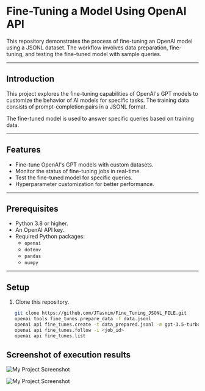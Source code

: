 # Fine-Tuning a Model Using OpenAI API

This repository demonstrates the process of fine-tuning an OpenAI model using a JSONL dataset. The workflow involves data preparation, fine-tuning, and testing the fine-tuned model with sample queries.

---

## Introduction

This project explores the fine-tuning capabilities of OpenAI's GPT models to customize the behavior of AI models for specific tasks. The training data consists of prompt-completion pairs in a JSONL format.

The fine-tuned model is used to answer specific queries based on training data.

---

## Features

- Fine-tune OpenAI's GPT models with custom datasets.
- Monitor the status of fine-tuning jobs in real-time.
- Test the fine-tuned model for specific queries.
- Hyperparameter customization for better performance.

---

## Prerequisites

- Python 3.8 or higher.
- An OpenAI API key.
- Required Python packages:
  - `openai`
  - `dotenv`
  - `pandas`
  - `numpy`

---

## Setup

1. Clone this repository.
```bash
   git clone https://github.com/JTasnim/Fine_Tuning_JSONL_FILE.git
   openai tools fine_tunes.prepare_data -f data.jsonl
   openai api fine_tunes.create -t data_prepared.jsonl -m gpt-3.5-turbo
   openai api fine_tunes.follow -i <job_id>
   openai api fine_tunes.list

```

## Screenshot of execution results

![My Project Screenshot](assets/Screenshot1.png)

![My Project Screenshot](assets/Screenshot2.png)
   

